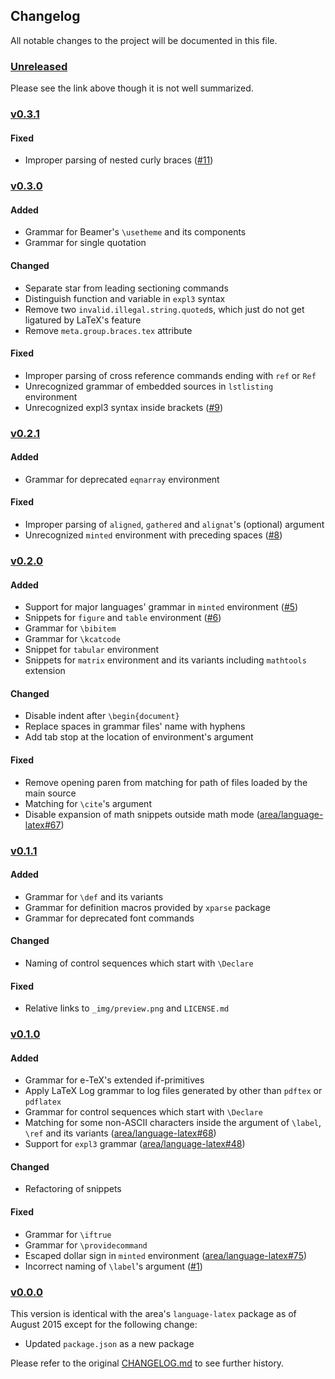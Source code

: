 Changelog
---
All notable changes to the project will be documented in this file.

### [Unreleased](https://github.com/yudai-nkt/language-tex/compare/v0.3.1...master)
Please see the link above though it is not well summarized.

### [v0.3.1](https://github.com/yudai-nkt/language-tex/compare/v0.3.0...v0.3.1)
#### Fixed
- Improper parsing of nested curly braces ([#11](https://github.com/yudai-nkt/language-tex/issues/11))

### [v0.3.0](https://github.com/yudai-nkt/language-tex/compare/v0.2.1...v0.3.0)
#### Added
- Grammar for Beamer's `\usetheme` and its components
- Grammar for single quotation

#### Changed
- Separate star from leading sectioning commands
- Distinguish function and variable in `expl3` syntax
- Remove two `invalid.illegal.string.quoted`s, which just do not get ligatured by LaTeX's feature
- Remove `meta.group.braces.tex` attribute

#### Fixed
- Improper parsing of cross reference commands ending with `ref` or `Ref`
- Unrecognized grammar of embedded sources in `lstlisting` environment
- Unrecognized expl3 syntax inside brackets ([#9](https://github.com/yudai-nkt/language-tex/issues/9))

### [v0.2.1](https://github.com/yudai-nkt/language-tex/compare/v0.2.0...v0.2.1)
#### Added
- Grammar for deprecated `eqnarray` environment

#### Fixed
- Improper parsing of `aligned`, `gathered` and `alignat`'s (optional) argument
- Unrecognized `minted` environment with preceding spaces ([#8](https://github.com/yudai-nkt/language-tex/pull/8))

### [v0.2.0](https://github.com/yudai-nkt/language-tex/compare/v0.1.1...v0.2.0)
#### Added
- Support for major languages' grammar in `minted` environment ([#5](https://github.com/yudai-nkt/language-tex/pull/5))
- Snippets for `figure` and `table` environment ([#6](https://github.com/yudai-nkt/language-tex/pull/6))
- Grammar for `\bibitem`
- Grammar for `\kcatcode`
- Snippet for `tabular` environment
- Snippets for `matrix` environment and its variants including `mathtools` extension

#### Changed
- Disable indent after `\begin{document}`
- Replace spaces in grammar files' name with hyphens
- Add tab stop at the location of environment's argument

#### Fixed
- Remove opening paren from matching for path of files loaded by the main source
- Matching for `\cite`'s argument
- Disable expansion of math snippets outside math mode ([area/language-latex#67](https://github.com/area/language-latex/issues/67))

### [v0.1.1](https://github.com/yudai-nkt/language-tex/compare/v0.1.0...v0.1.1)
#### Added
- Grammar for `\def` and its variants
- Grammar for definition macros provided by `xparse` package
- Grammar for deprecated font commands

#### Changed
- Naming of control sequences which start with `\Declare`

#### Fixed
- Relative links to `_img/preview.png` and `LICENSE.md`

### [v0.1.0](https://github.com/yudai-nkt/language-tex/compare/v0.0.0...v0.1.0)
#### Added
- Grammar for e-TeX's extended if-primitives
- Apply LaTeX Log grammar to log files generated by other than `pdftex` or `pdflatex`
- Grammar for control sequences which start with `\Declare`
- Matching for some non-ASCII characters inside the argument of `\label`, `\ref` and its variants ([area/language-latex#68](https://github.com/area/language-latex/issues/68))
- Support for `expl3` grammar ([area/language-latex#48](https://github.com/area/language-latex/issues/48))

#### Changed
- Refactoring of snippets

#### Fixed
- Grammar for `\iftrue`
- Grammar for `\providecommand`
- Escaped dollar sign in `minted` environment ([area/language-latex#75](https://github.com/area/language-latex/issues/75))
- Incorrect naming of `\label`'s argument ([#1](https://github.com/yudai-nkt/language-tex/pull/1))

### [v0.0.0](https://github.com/yudai-nkt/language-tex/compare/38c445d9bfe5abaa1703d01f95a7090726e1339e...v0.0.0)
This version is identical with the area's `language-latex` package as of August 2015 except for the following change:

- Updated `package.json` as a new package

Please refer to the original [CHANGELOG.md](https://github.com/area/language-latex/blob/38c445d9bfe5abaa1703d01f95a7090726e1339e/CHANGELOG.md) to see further history.
